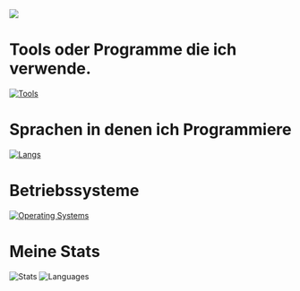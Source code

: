 <img src="https://lanyard.cnrad.dev/api/1109703232047034429">

# Tools oder Programme die ich verwende.
[![Tools](https://skillicons.dev/icons?i=cloudflare,pycharm,phpstorm,discord,instagram,gmail,github,bots,docker,vscode,webstorm,notion,grafana,figma,nginx&perline=8)](https://robinde.tech)
# Sprachen in denen ich Programmiere
[![Langs](https://skillicons.dev/icons?i=html,css,js,bash,py,md,mysql,powershell&perline=8)](https://robinde.tech)
# Betriebssysteme
[![Operating Systems](https://skillicons.dev/icons?i=linux,ubuntu,windows&perline=12)](https://robinde.tech)

# Meine Stats
![Stats](https://github-readme-stats.vercel.app/api?username=robinkutde&theme=tokyonight&show_icons=true)
![Languages](https://github-readme-stats.vercel.app/api/top-langs/?username=robinkutde&theme=tokyonight&show_icons=true)
